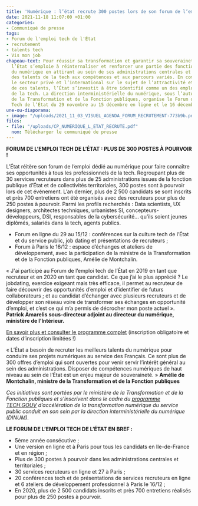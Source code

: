 ```yaml
---
title: 'Numérique : l’état recrute 300 postes lors de son forum de l’emploi tech'
date: 2021-11-18 11:07:00 +01:00
categories:
- Communiqué de presse
tags:
- Forum de l'emploi tech de l'État
- recrutement
- talents tech
- Vis mon job
chapeau-text: Pour réussir sa transformation et garantir sa souveraineté numérique,
  l’État s’emploie à réinternaliser et renforcer une partie des fonctions stratégiques
  du numérique en attirant au sein de ses administrations centrales et territoriales
  des talents de la tech aux compétences et aux parcours variés. En compétition avec
  le secteur privé et l’international sur le sujet de l’attractivité et de la fidélisation
  de ces talents, l’État s’investit à être identifié comme un des employeurs phares
  de la tech. La direction interministérielle du numérique, sous l’autorité du  ministère
  de la Transformation et de la Fonction publiques, organise le Forum de l’emploi
  Tech de l’État du 29 novembre au 15 décembre en ligne et le 16 décembre à Paris.
une-ou-diaporama:
- image: "/uploads/2021_11_03_VISUEL_AGENDA_FORUM_RECRUTEMENT-773b9b.png"
files:
- file: "/uploads/CP_NUMERIQUE_L_ETAT_RECRUTE.pdf"
  nom: Télécharger le communiqué de presse
---
```


**FORUM DE L’EMPLOI TECH DE L’ÉTAT : PLUS DE 300 POSTES À POURVOIR !**

L’État réitère son forum de l’emploi dédié au numérique pour faire connaître ses opportunités à tous les professionnels de la tech. Regroupant plus de 30 services recruteurs dans plus de 25 administrations issues de la fonction publique d’État et de collectivités territoriales, 300 postes sont à pourvoir lors de cet événement. L’an dernier, plus de 2 500 candidats se sont inscrits et près 700 entretiens ont été organisés avec des recruteurs pour plus de 250 postes à pourvoir. Parmi les profils recherchés : Data scientists, UX designers, architectes techniques, urbanistes SI, concepteurs-développeurs, DSI, responsables de la cybersécurité… qu’ils soient jeunes diplômés, salariés dans la tech, agents publics. 

* Forum en ligne du 29 au 15/12 : conférences sur la culture tech de l’État et du service public, job dating et présentations de recruteurs ;
* Forum à Paris le 16/12 : espace d’échanges et ateliers de développement, avec la participation de la ministre de la Transformation et de la Fonction publiques, Amélie de Montchalin.

« J'ai participé au Forum de l’emploi tech de l’État en 2019 en tant que recruteur et en 2020 en tant que candidat. Ce que j’ai le plus apprécié ? Le jobdating, exercice exigeant mais très efficace, il permet au recruteur de faire découvrir des opportunités d’emploi et d’identifier de futurs collaborateurs ; et au candidat d’échanger avec plusieurs recruteurs et de développer son réseau voire de transformer ses échanges en opportunité d’emploi, et c’est ce qui m’a permis de décrocher mon poste actuel ». 
**Patrick Amarelis sous-directeur adjoint au directeur du numérique, ministère de l’Intérieur.**

[En savoir plus et consulter le programme complet](https://www.numerique.gouv.fr/agenda/forum-emploi-tech-etat-2021/) (inscription obligatoire et dates d’inscription limitées !) 

« L’État a besoin de recruter les meilleurs talents du numérique pour conduire ses projets numériques au service des Français. Ce sont plus de 300 offres d’emploi qui sont ouvertes pour venir servir l’intérêt général au sein des administrations. Disposer de compétences numériques de haut niveau au sein de l’État est un enjeu majeur de souveraineté. » 
**Amélie de Montchalin, ministre de la Transformation et de la Fonction publiques**

*Ces initiatives sont portées par le ministère de la Transformation et de la Fonction publiques et s’inscrivent dans le cadre du [programme TECH.GOUV](https://www.numerique.gouv.fr/publications/tech-gouv-strategie-et-feuille-de-route-2019-2021/) d’accélération de la transformation numérique du service public conduit en son sein par la direction interministérielle du numérique (DINUM).*

**LE FORUM DE L’EMPLOI TECH DE L’ÉTAT EN BREF :**

* 5ème année consécutive ;
* Une version en ligne et à Paris pour tous les candidats en Ile-de-France et en région ;
* Plus de 300 postes à pourvoir dans les administrations centrales et territoriales ;
* 30 services recruteurs en ligne et 27 à Paris ;
* 20 conférences tech et de présentations de services recruteurs en ligne et 6 ateliers de développement professionnel à Paris le 16/12 ;
* En 2020, plus de 2 500 candidats inscrits et près 700 entretiens réalisés pour plus de 250 postes à pourvoir.
